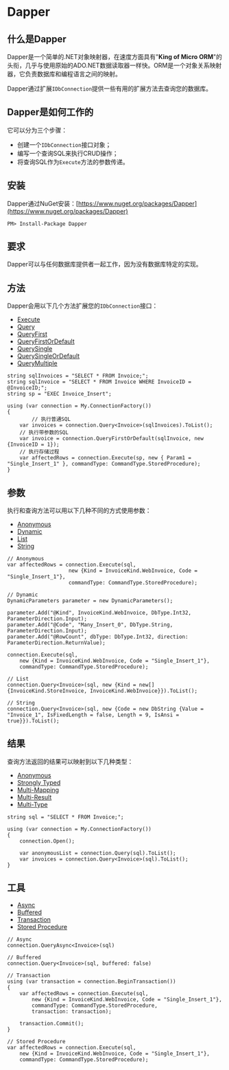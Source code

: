 # Dapper

## 什么是Dapper

Dapper是一个简单的.NET对象映射器，在速度方面具有"**King of Micro ORM**"的头衔，几乎与使用原始的ADO.NET数据读取器一样快。ORM是一个对象关系映射器，它负责数据库和编程语言之间的映射。

Dapper通过扩展`IDbConnection`提供一些有用的扩展方法去查询您的数据库。

## Dapper是如何工作的

它可以分为三个步骤：
* 创建一个`IDbConnection`接口对象；
* 编写一个查询SQL来执行CRUD操作；
* 将查询SQL作为`Execute`方法的参数传递。

## 安装

Dapper通过NuGet安装：[https://www.nuget.org/packages/Dapper](https://www.nuget.org/packages/Dapper)

```
PM> Install-Package Dapper
```
## 要求

Dapper可以与任何数据库提供者一起工作，因为没有数据库特定的实现。

## 方法

Dapper会用以下几个方法扩展您的`IDbConnection`接口：

* [Execute](methods-execute.md)
* [Query](methods-query.md)
* [QueryFirst](#)
* [QueryFirstOrDefault](#)
* [QuerySingle](#)
* [QuerySingleOrDefault](#)
* [QueryMultiple](#)

```
string sqlInvoices = "SELECT * FROM Invoice;";
string sqlInvoice = "SELECT * FROM Invoice WHERE InvoiceID = @InvoiceID;";
string sp = "EXEC Invoice_Insert";

using (var connection = My.ConnectionFactory())
{
        // 执行普通SQL
	var invoices = connection.Query<Invoice>(sqlInvoices).ToList();
	// 执行带参数的SQL
	var invoice = connection.QueryFirstOrDefault(sqlInvoice, new {InvoiceID = 1});
	// 执行存储过程 
	var affectedRows = connection.Execute(sp, new { Param1 = "Single_Insert_1" }, commandType: CommandType.StoredProcedure);
}
```

## 参数

执行和查询方法可以用以下几种不同的方式使用参数：

* [Anonymous](#) 
* [Dynamic](#) 
* [List](#) 
* [String](#)

```
// Anonymous
var affectedRows = connection.Execute(sql,
                    new {Kind = InvoiceKind.WebInvoice, Code = "Single_Insert_1"},
                    commandType: CommandType.StoredProcedure);

// Dynamic
DynamicParameters parameter = new DynamicParameters();

parameter.Add("@Kind", InvoiceKind.WebInvoice, DbType.Int32, ParameterDirection.Input);
parameter.Add("@Code", "Many_Insert_0", DbType.String, ParameterDirection.Input);
parameter.Add("@RowCount", dbType: DbType.Int32, direction: ParameterDirection.ReturnValue);

connection.Execute(sql,
	new {Kind = InvoiceKind.WebInvoice, Code = "Single_Insert_1"},
	commandType: CommandType.StoredProcedure);

// List
connection.Query<Invoice>(sql, new {Kind = new[] {InvoiceKind.StoreInvoice, InvoiceKind.WebInvoice}}).ToList();

// String
connection.Query<Invoice>(sql, new {Code = new DbString {Value = "Invoice_1", IsFixedLength = false, Length = 9, IsAnsi = true}}).ToList();
```

## 结果

查询方法返回的结果可以映射到以下几种类型：

* [Anonymous](#)
* [Strongly Typed](#)
* [Multi-Mapping](#)
* [Multi-Result](#)
* [Multi-Type](#)

```
string sql = "SELECT * FROM Invoice;";

using (var connection = My.ConnectionFactory())
{
    connection.Open();

    var anonymousList = connection.Query(sql).ToList();
    var invoices = connection.Query<Invoice>(sql).ToList();
}
```

## 工具

* [Async](#) 
* [Buffered](#) 
* [Transaction](#)
* [Stored Procedure](#) 

```
// Async
connection.QueryAsync<Invoice>(sql)

// Buffered
connection.Query<Invoice>(sql, buffered: false)

// Transaction
using (var transaction = connection.BeginTransaction())
{
	var affectedRows = connection.Execute(sql,
		new {Kind = InvoiceKind.WebInvoice, Code = "Single_Insert_1"},
		commandType: CommandType.StoredProcedure,
		transaction: transaction);

	transaction.Commit();
}

// Stored Procedure
var affectedRows = connection.Execute(sql,
	new {Kind = InvoiceKind.WebInvoice, Code = "Single_Insert_1"},
	commandType: CommandType.StoredProcedure);
```
